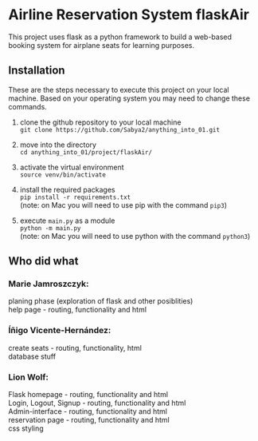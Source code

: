 # Airline Reservation System flaskAir

This project uses flask as a python framework to build a web-based booking system for airplane seats for learning purposes.

## Installation
These are the steps necessary to execute this project on your local machine. Based on your operating system you may need to change these commands.

1. clone the github repository to your local machine  
`git clone https://github.com/Sabya2/anything_into_01.git`

2. move into the directory  
`cd anything_into_01/project/flaskAir/`

3. activate the virtual environment  
`source venv/bin/activate`

4. install the required packages  
`pip install -r requirements.txt`  
(note: on Mac you will need to use pip with the command `pip3`)

5. execute `main.py` as a module  
`python -m main.py`  
(note: on Mac you will need to use python with the command `python3`)

## Who did what
### Marie Jamroszczyk:
planing phase (exploration of flask and other posiblities)  
help page - routing, functionality and html

### Íñigo Vicente-Hernández:
create seats - routing, functionality, html  
database stuff

### Lion Wolf:
Flask
homepage - routing, functionality and html  
Login, Logout, Signup - routing, functionality and html  
Admin-interface - routing, functionality and html  
reservation page - routing, functionality and html  
css styling  
